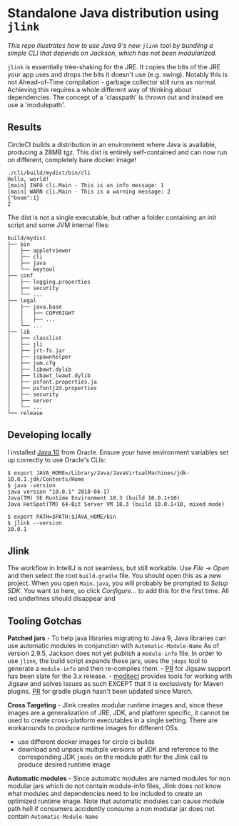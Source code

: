 # Standalone Java distribution using `jlink`

_This repo illustrates how to use Java 9's new `jlink` tool by bundling a simple CLI that depends on Jackson, which has not been modularized._

`jlink` is essentially tree-shaking for the JRE.  It copies the bits of the JRE your app uses and drops the bits it doesn't use (e.g. swing).  Notably this is not Ahead-of-Time compilation - garbage collector still runs as normal.  Achieving this requires a whole different way of thinking about dependencies.  The concept of a 'classpath' is thrown out and instead we use a 'modulepath'.

## Results

CircleCI builds a distribution in an environment where Java is available, producing a 28MB tgz.  This dist is entirely self-contained and can now run on different, completely bare docker image!

```
./cli/build/mydist/bin/cli
Hello, world!
[main] INFO cli.Main - This is an info message: 1
[main] WARN cli.Main - This is a warning message: 2
{"boom":1}
2
```

The dist is not a single executable, but rather a folder containing an init script and some JVM internal files:

```
build/mydist
├── bin
│   ├── appletviewer
│   ├── cli
│   ├── java
│   └── keytool
├── conf
│   ├── logging.properties
│   ├── security
│   └── ...
├── legal
│   ├── java.base
│   │   ├── COPYRIGHT
│   │   ├── ...
│   └── ...
├── lib
│   ├── classlist
│   ├── jli
│   ├── jrt-fs.jar
│   ├── jspawnhelper
│   ├── jvm.cfg
│   ├── libawt.dylib
│   ├── libawt_lwawt.dylib
│   ├── psfont.properties.ja
│   ├── psfontj2d.properties
│   ├── security
│   ├── server
│   └── ...
└── release
```

## Developing locally

I installed [Java 10](http://www.oracle.com/technetwork/java/javase/downloads/jdk10-downloads-4416644.html) from Oracle. Ensure your have environment variables set up correctly to use Oracle's CLIs:

```
$ export JAVA_HOME=/Library/Java/JavaVirtualMachines/jdk-10.0.1.jdk/Contents/Home
$ java -version
java version "10.0.1" 2018-04-17
Java(TM) SE Runtime Environment 18.3 (build 10.0.1+10)
Java HotSpot(TM) 64-Bit Server VM 18.3 (build 10.0.1+10, mixed mode)

$ export PATH=$PATH:$JAVA_HOME/bin
$ jlink --version
10.0.1
```

## Jlink 
The workflow in IntelliJ is not seamless, but still workable.  Use _File_ -> _Open_ and then select the root `build.gradle` file. You should open this as a new project.  When you open `Main.java`, you will probably be prompted to _Setup SDK_. You want `10` here, so click _Configure..._ to add this for the first time.  All red underlines should disappear and

## Tooling Gotchas

**Patched jars** - To help java libraries migrating to Java 9, Java libraries can use automatic modules in conjunction with `Automatic-Module-Name`  As of version 2.9.5, Jackson does not yet publish a `module-info` file.  In order to use `jlink`, the build script expands these jars, uses the `jdeps` tool to generate a `module-info` and then re-compiles them. 
    - [PR](https://github.com/FasterXML/jackson-core/pull/358) for Jigsaw support has been slate for the 3.x release.
    - [moditect](https://github.com/moditect/moditect) provides tools for working with Jigsaw and solves issues as such EXCEPT that it is exclusively for Maven plugins. [PR](https://github.com/moditect/moditect/pull/44) for gradle plugin hasn't been updated since March.

**Cross Targeting** - Jlink creates modular runtime images and, since these images are a generalization of JRE, JDK, and platform specific, it cannot be used to create cross-platform executables in a single setting. There are workarounds to produce runtime images for different OSs.
  - use different docker images for circle ci builds
  - download and unpack multiple versions of JDK and reference to the corresponding JDK `jmods` on the module path for the Jlink call to produce desired runtime image

**Automatic modules** - Since automatic modules are named modules for non modular jars which do not contain module-info files, Jlink does not know what modules and dependencies need to be included to create an optimized runtime image. Note that automatic modules can cause module path hell if consumers accidently consume a non modular jar does not contain `Automatic-Module-Name`
